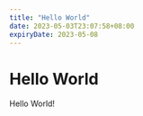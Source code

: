 ```yaml
---
title: "Hello World"
date: 2023-05-03T23:07:58+08:00
expiryDate: 2023-05-08
---
```

# Hello World

Hello World!
